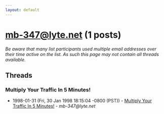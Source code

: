 ```yaml
---
layout: default
---
```


# mb-347@lyte.net (1 posts)

_Be aware that many list participants used multiple email addresses over their time active on the list. As such this page may not contain all threads available._

## Threads

### Multiply Your Traffic In 5 Minutes!
+ 1998-01-31 (Fri, 30 Jan 1998 18:15:04 -0800 (PST)) - [Multiply Your Traffic In 5 Minutes!](/archive/1998/01/16e75119cb1c1f95a6d0a4b3ccde52fe9456ccf7c16646944de4cc8fc5d4e851) - _mb-347@lyte.net_


